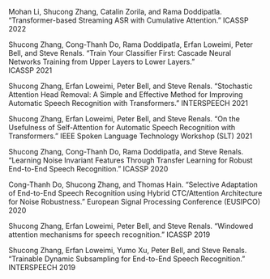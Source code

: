    Mohan Li, Shucong Zhang, Catalin Zorila, and Rama Doddipatla. “Transformer-based Streaming ASR with Cumulative Attention.” ICASSP 2022
 
   Shucong Zhang, Cong-Thanh Do, Rama Doddipatla, Erfan Loweimi, Peter Bell, and Steve Renals. “Train Your Classifier First: Cascade Neural Networks Training from Upper Layers to Lower Layers.”  
   ICASSP 2021

   Shucong Zhang, Erfan Loweimi, Peter Bell, and Steve Renals. “Stochastic Attention Head Removal: A Simple and Effective Method for Improving Automatic Speech Recognition with Transformers.” INTERSPEECH 2021
   
   Shucong Zhang, Erfan Loweimi, Peter Bell, and Steve Renals. “On the Usefulness of Self-Attention for Automatic Speech Recognition with Transformers.” IEEE Spoken Language Technology Workshop (SLT) 2021
   
   Shucong Zhang, Cong-Thanh Do, Rama Doddipatla, and Steve Renals. “Learning Noise Invariant Features Through Transfer Learning for Robust End-to-End Speech Recognition.” ICASSP 2020
   
   Cong-Thanh Do, Shucong Zhang, and Thomas Hain. “Selective Adaptation of End-to-End Speech Recognition using Hybrid CTC/Attention Architecture for Noise Robustness.” European Signal Processing Conference (EUSIPCO) 2020

   Shucong Zhang, Erfan Loweimi, Peter Bell, and Steve Renals. “Windowed attention mechanisms for speech recognition.” ICASSP 2019

   Shucong Zhang, Erfan Loweimi, Yumo Xu, Peter Bell, and Steve Renals. “Trainable Dynamic Subsampling for End-to-End Speech Recognition.” INTERSPEECH 2019
